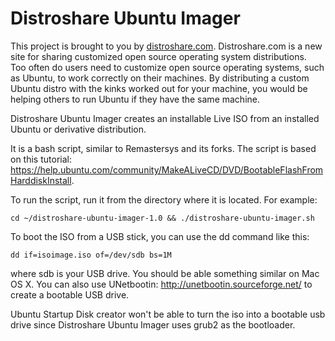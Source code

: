 Distroshare Ubuntu Imager
=========================

This project is brought to you by [distroshare.com](distroshare.com).  Distroshare.com is 
a new site for sharing customized open source operating system distributions.  
Too often do users need to customize open source operating systems, 
such as Ubuntu, to work correctly on their machines.  By distributing 
a custom Ubuntu distro with the kinks worked out for your machine, you 
would be helping others to run Ubuntu if they have the same machine.



Distroshare Ubuntu Imager creates an installable Live ISO from an installed 
Ubuntu or derivative distribution.

It is a bash script, similar to Remastersys and its forks.  The script is 
based on this tutorial: https://help.ubuntu.com/community/MakeALiveCD/DVD/BootableFlashFromHarddiskInstall. 

To run the script, run it from the directory where it is located.  For example:


```
cd ~/distroshare-ubuntu-imager-1.0 && ./distroshare-ubuntu-imager.sh
```

To boot the ISO from a USB stick, you can use the dd command like this:

```
dd if=isoimage.iso of=/dev/sdb bs=1M
```
where sdb is your USB drive.  You should be able something similar on Mac OS X.
You can also use UNetbootin: http://unetbootin.sourceforge.net/ to create a 
bootable USB drive.

Ubuntu Startup Disk creator won't be able to turn the iso into a bootable 
usb drive since Distroshare Ubuntu Imager uses grub2 as the bootloader.
